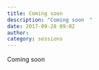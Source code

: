 ```yaml
---
title: Coming soon　
description: "Coming soon　"
date: 2017-09-28 09:02
author:
category: sessions
---
```

Coming soon　